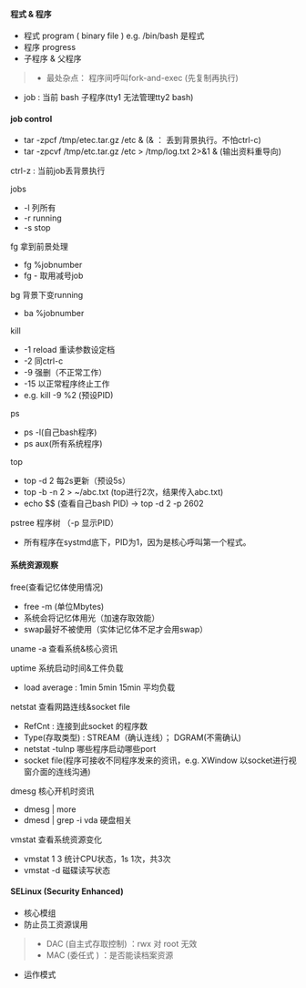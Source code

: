 #### 程式 & 程序
- 程式 program ( binary file )   e.g.  /bin/bash 是程式
- 程序 progress 
- 子程序 & 父程序 
> -  最处杂点： 程序间呼叫fork-and-exec (先复制再执行)
- job : 当前 bash 子程序(tty1 无法管理tty2 bash)


#### job control
- tar -zpcf /tmp/etec.tar.gz /etc &  (& ： 丢到背景执行。不怕ctrl-c)
- tar -zpcvf /tmp/etc.tar.gz /etc > /tmp/log.txt 2>&1 &  (输出资料重导向)
    
ctrl-z : 当前job丢背景执行    

jobs     
- -l  列所有
- -r  running
- -s  stop

fg 拿到前景处理    
- fg %jobnumber
- fg - 取用减号job

bg 背景下变running    
- ba %jobnumber

kill

- -1 reload 重读参数设定档
- -2 同ctrl-c
- -9 强删（不正常工作）
- -15 以正常程序终止工作
- e.g. kill -9 %2 (预设PID)









ps   
- ps -l(自己bash程序)
- ps aux(所有系统程序)


top   
- top -d 2   每2s更新（预设5s）
- top -b -n 2 > ~/abc.txt  (top进行2次，结果传入abc.txt)
- echo $$ (查看自己bash PID) → top -d 2 -p 2602


pstree  程序树 （-p 显示PID）   
- 所有程序在systmd底下，PID为1，因为是核心呼叫第一个程式。




























#### 系统资源观察
free(查看记忆体使用情况)   
- free -m (单位Mbytes)
- 系统会将记忆体用光（加速存取效能）
- swap最好不被使用（实体记忆体不足才会用swap）

uname -a 查看系统&核心资讯   

uptime 系统启动时间&工件负载   
- load average : 1min 5min 15min 平均负载

netstat 查看网路连线&socket file   
- RefCnt : 连接到此socket 的程序数
- Type(存取类型) : STREAM（确认连线）； DGRAM(不需确认)
- netstat -tulnp 哪些程序启动哪些port
- socket file(程序可接收不同程序发来的资讯，e.g. XWindow 以socket进行视窗介面的连线沟通) 


dmesg 核心开机时资讯   
- dmesg | more
- dmesd | grep -i vda 硬盘相关

vmstat 查看系统资源变化   
- vmstat 1 3   统计CPU状态，1s 1次，共3次
- vmstat -d    磁碟读写状态 

























#### SELinux (Security Enhanced)
- 核心模组
- 防止员工资源误用
> - DAC (自主式存取控制) ：rwx 对 root 无效
> - MAC (委任式        ) ：是否能读档案资源
- 运作模式









